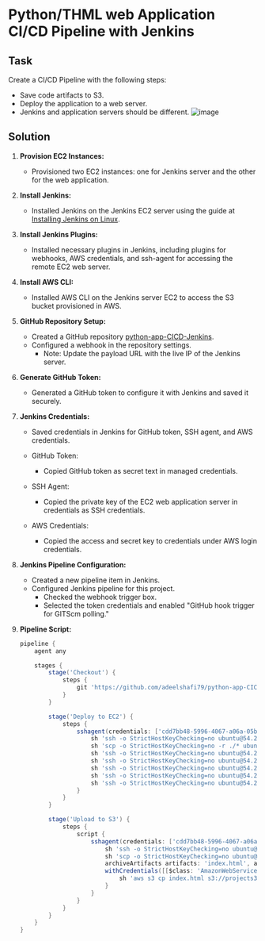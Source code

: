 

# Python/THML web Application CI/CD Pipeline with Jenkins

## Task
Create a CI/CD Pipeline with the following steps:
- Save code artifacts to S3.
- Deploy the application to a web server.
- Jenkins and application servers should be different.
![image](https://github.com/adeelshafi79/python-app-CICD-Jenkins/assets/49460005/daf4d985-1926-454b-bf4b-0ac5b8360f9e)


## Solution

1. **Provision EC2 Instances:**
   - Provisioned two EC2 instances: one for Jenkins server and the other for the web application.

2. **Install Jenkins:**
   - Installed Jenkins on the Jenkins EC2 server using the guide at [Installing Jenkins on Linux](https://www.jenkins.io/doc/book/installing/linux/).

3. **Install Jenkins Plugins:**
   - Installed necessary plugins in Jenkins, including plugins for webhooks, AWS credentials, and ssh-agent for accessing the remote EC2 web server.

4. **Install AWS CLI:**
   - Installed AWS CLI on the Jenkins server EC2 to access the S3 bucket provisioned in AWS.

5. **GitHub Repository Setup:**
   - Created a GitHub repository [python-app-CICD-Jenkins](https://github.com/adeelshafi79/python-app-CICD-Jenkins/tree/master).
   - Configured a webhook in the repository settings.
     - Note: Update the payload URL with the live IP of the Jenkins server.

6. **Generate GitHub Token:**
   - Generated a GitHub token to configure it with Jenkins and saved it securely.

7. **Jenkins Credentials:**
   - Saved credentials in Jenkins for GitHub token, SSH agent, and AWS credentials.

   - GitHub Token:
     - Copied GitHub token as secret text in managed credentials.

   - SSH Agent:
     - Copied the private key of the EC2 web application server in credentials as SSH credentials.

   - AWS Credentials:
     - Copied the access and secret key to credentials under AWS login credentials.

8. **Jenkins Pipeline Configuration:**
   - Created a new pipeline item in Jenkins.
   - Configured Jenkins pipeline for this project.
     - Checked the webhook trigger box.
     - Selected the token credentials and enabled "GitHub hook trigger for GITScm polling."

9. **Pipeline Script:**
   ```groovy
   pipeline {
       agent any

       stages {
           stage('Checkout') {
               steps {
                   git 'https://github.com/adeelshafi79/python-app-CICD-Jenkins.git'
               }
           }

           stage('Deploy to EC2') {
               steps {
                   sshagent(credentials: ['cdd7bb48-5996-4067-a06a-05beaaf49476']) {
                       sh 'ssh -o StrictHostKeyChecking=no ubuntu@54.252.189.146 "mkdir -p /home/ubuntu/app && chmod 777 /home/ubuntu/app"'
                       sh 'scp -o StrictHostKeyChecking=no -r ./* ubuntu@54.252.189.146:/home/ubuntu/app'
                       sh 'ssh -o StrictHostKeyChecking=no ubuntu@54.252.189.146 "sudo apt-get update && sudo apt-get install -y apache2"'
                       sh 'ssh -o StrictHostKeyChecking=no ubuntu@54.252.189.146 "sudo cp /home/ubuntu/app/index.html /var/www/html/"'
                       sh 'ssh -o StrictHostKeyChecking=no ubuntu@54.252.189.146 "sudo chown www-data:www-data /var/www/html/index.html"'
                       sh 'ssh -o StrictHostKeyChecking=no ubuntu@54.252.189.146 "sudo chmod 644 /var/www/html/index.html"'
                       sh 'ssh -o StrictHostKeyChecking=no ubuntu@54.252.189.146 "sudo systemctl restart apache2"'
                   }
               }
           }

           stage('Upload to S3') {
               steps {
                   script {
                       sshagent(credentials: ['cdd7bb48-5996-4067-a06a-05beaaf49476']) {
                           sh 'ssh -o StrictHostKeyChecking=no ubuntu@54.252.189.146 "[ -f /home/ubuntu/app/index.html ] && echo File exists || echo File does not exist"'
                           sh 'scp -o StrictHostKeyChecking=no ubuntu@54.252.189.146:/home/ubuntu/app/index.html .'
                           archiveArtifacts artifacts: 'index.html', allowEmptyArchive: true
                           withCredentials([[$class: 'AmazonWebServicesCredentialsBinding', credentialsId: '6ab16cf1-6ea6-466c-88f5-7fd1a4eb77d5', accessKeyVariable: 'AWS_ACCESS_KEY_ID', secretKeyVariable: 'AWS_SECRET_ACCESS_KEY']]) {
                               sh 'aws s3 cp index.html s3://projects3static/'
                           }
                       }
                   }
               }
           }
       }
   }



